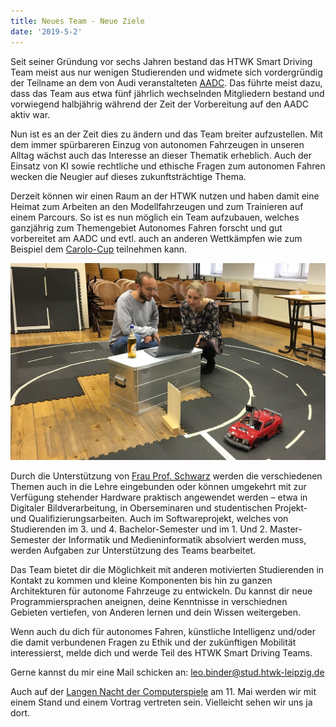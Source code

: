```yaml
---
title: Neues Team - Neue Ziele
date: '2019-5-2'
---
```


Seit seiner Gründung vor sechs Jahren bestand das HTWK Smart Driving Team meist aus nur wenigen Studierenden und widmete sich vordergründig der Teilname an dem von Audi veranstalteten [AADC](https://www.audi-autonomous-driving-cup.com).
Das führte meist dazu, dass das Team aus etwa fünf jährlich wechselnden Mitgliedern
bestand und vorwiegend halbjährig während der Zeit der Vorbereitung auf den AADC
aktiv war.

Nun ist es an der Zeit dies zu ändern und das Team breiter aufzustellen. Mit dem immer spürbareren Einzug von autonomen Fahrzeugen in unseren Alltag wächst auch das Interesse an dieser Thematik erheblich. Auch der Einsatz von KI sowie rechtliche und ethische Fragen zum autonomen Fahren wecken die Neugier auf dieses zukunftsträchtige Thema.

Derzeit können wir einen Raum an der HTWK nutzen und haben damit eine Heimat zum Arbeiten an den Modellfahrzeugen und zum Trainieren auf einem Parcours. So ist es nun möglich ein Team aufzubauen, welches ganzjährig zum Themengebiet Autonomes Fahren forscht und gut vorbereitet am AADC und evtl. auch an anderen Wettkämpfen wie zum Beispiel dem [Carolo-Cup](https://wiki.ifr.ing.tu-bs.de/carolocup/) teilnehmen kann.

![Labor](labor-neu.jpg)

Durch die Unterstützung von [Frau Prof. Schwarz](http://www.imn.htwk-leipzig.de/~schwarz/) werden die verschiedenen Themen auch in die Lehre eingebunden oder können umgekehrt mit zur Verfügung stehender Hardware praktisch angewendet werden – etwa in Digitaler Bildverarbeitung, in Oberseminaren und studentischen Projekt- und Qualifizierungsarbeiten. Auch im Softwareprojekt, welches von Studierenden im 3. und 4. Bachelor-Semester und im 1. Und 2. Master-Semester der Informatik und Medieninformatik absolviert werden muss, werden Aufgaben zur Unterstützung des Teams bearbeitet.

Das Team bietet dir die Möglichkeit mit anderen motivierten Studierenden in Kontakt zu kommen und kleine Komponenten bis hin zu ganzen Architekturen für autonome Fahrzeuge zu entwickeln. Du kannst dir neue Programmiersprachen aneignen, deine Kenntnisse in verschiednen Gebieten vertiefen, von Anderen lernen und dein Wissen weitergeben.

Wenn auch du dich für autonomes Fahren, künstliche Intelligenz und/oder die damit verbundenen Fragen zu Ethik und der zukünftigen Mobilität interessierst, melde dich und werde Teil des HTWK Smart Driving Teams.

Gerne kannst du mir eine Mail schicken an:
leo.binder@stud.htwk-leipzig.de

Auch auf der [Langen Nacht der Computerspiele](https://computerspielenacht.htwk-leipzig.de/computerspielenacht/) am 11. Mai werden wir mit einem Stand und einem Vortrag vertreten sein. Vielleicht sehen wir uns ja dort.
